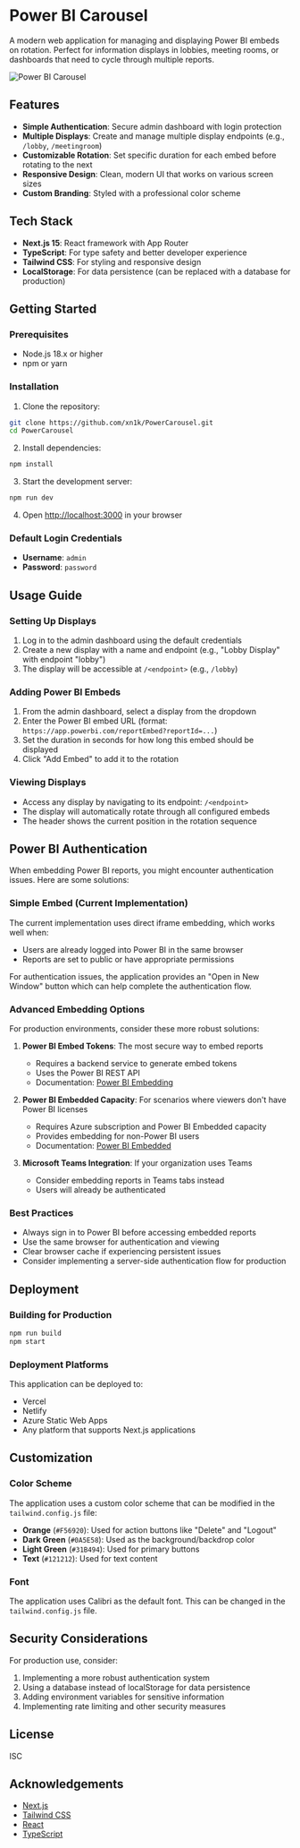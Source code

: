 # Power BI Carousel

A modern web application for managing and displaying Power BI embeds on rotation. Perfect for information displays in lobbies, meeting rooms, or dashboards that need to cycle through multiple reports.

![Power BI Carousel](https://i.imgur.com/placeholder.png)

## Features

- **Simple Authentication**: Secure admin dashboard with login protection
- **Multiple Displays**: Create and manage multiple display endpoints (e.g., `/lobby`, `/meetingroom`)
- **Customizable Rotation**: Set specific duration for each embed before rotating to the next
- **Responsive Design**: Clean, modern UI that works on various screen sizes
- **Custom Branding**: Styled with a professional color scheme

## Tech Stack

- **Next.js 15**: React framework with App Router
- **TypeScript**: For type safety and better developer experience
- **Tailwind CSS**: For styling and responsive design
- **LocalStorage**: For data persistence (can be replaced with a database for production)

## Getting Started

### Prerequisites

- Node.js 18.x or higher
- npm or yarn

### Installation

1. Clone the repository:

```bash
git clone https://github.com/xn1k/PowerCarousel.git
cd PowerCarousel
```

2. Install dependencies:

```bash
npm install
```

3. Start the development server:

```bash
npm run dev
```

4. Open [http://localhost:3000](http://localhost:3000) in your browser

### Default Login Credentials

- **Username**: `admin`
- **Password**: `password`

## Usage Guide

### Setting Up Displays

1. Log in to the admin dashboard using the default credentials
2. Create a new display with a name and endpoint (e.g., "Lobby Display" with endpoint "lobby")
3. The display will be accessible at `/<endpoint>` (e.g., `/lobby`)

### Adding Power BI Embeds

1. From the admin dashboard, select a display from the dropdown
2. Enter the Power BI embed URL (format: `https://app.powerbi.com/reportEmbed?reportId=...`)
3. Set the duration in seconds for how long this embed should be displayed
4. Click "Add Embed" to add it to the rotation

### Viewing Displays

- Access any display by navigating to its endpoint: `/<endpoint>`
- The display will automatically rotate through all configured embeds
- The header shows the current position in the rotation sequence

## Power BI Authentication

When embedding Power BI reports, you might encounter authentication issues. Here are some solutions:

### Simple Embed (Current Implementation)

The current implementation uses direct iframe embedding, which works well when:
- Users are already logged into Power BI in the same browser
- Reports are set to public or have appropriate permissions

For authentication issues, the application provides an "Open in New Window" button which can help complete the authentication flow.

### Advanced Embedding Options

For production environments, consider these more robust solutions:

1. **Power BI Embed Tokens**: The most secure way to embed reports
   - Requires a backend service to generate embed tokens
   - Uses the Power BI REST API
   - Documentation: [Power BI Embedding](https://docs.microsoft.com/en-us/power-bi/developer/embedded/embed-sample-for-your-organization)

2. **Power BI Embedded Capacity**: For scenarios where viewers don't have Power BI licenses
   - Requires Azure subscription and Power BI Embedded capacity
   - Provides embedding for non-Power BI users
   - Documentation: [Power BI Embedded](https://docs.microsoft.com/en-us/power-bi/developer/embedded/embedding)

3. **Microsoft Teams Integration**: If your organization uses Teams
   - Consider embedding reports in Teams tabs instead
   - Users will already be authenticated

### Best Practices

- Always sign in to Power BI before accessing embedded reports
- Use the same browser for authentication and viewing
- Clear browser cache if experiencing persistent issues
- Consider implementing a server-side authentication flow for production

## Deployment

### Building for Production

```bash
npm run build
npm start
```

### Deployment Platforms

This application can be deployed to:

- Vercel
- Netlify
- Azure Static Web Apps
- Any platform that supports Next.js applications

## Customization

### Color Scheme

The application uses a custom color scheme that can be modified in the `tailwind.config.js` file:

- **Orange** (`#F56920`): Used for action buttons like "Delete" and "Logout"
- **Dark Green** (`#0A5E58`): Used as the background/backdrop color
- **Light Green** (`#31B494`): Used for primary buttons
- **Text** (`#121212`): Used for text content

### Font

The application uses Calibri as the default font. This can be changed in the `tailwind.config.js` file.

## Security Considerations

For production use, consider:

1. Implementing a more robust authentication system
2. Using a database instead of localStorage for data persistence
3. Adding environment variables for sensitive information
4. Implementing rate limiting and other security measures

## License

ISC

## Acknowledgements

- [Next.js](https://nextjs.org/)
- [Tailwind CSS](https://tailwindcss.com/)
- [React](https://reactjs.org/)
- [TypeScript](https://www.typescriptlang.org/) 